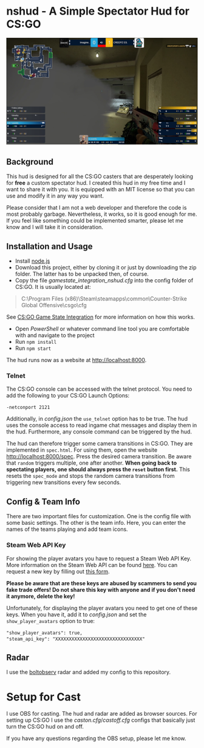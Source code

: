# nshud - A Simple Spectator Hud for CS:GO
![nshud example](preview.png)
## Background
This hud is designed for all the CS:GO casters that are desperately looking for **free** a custom spectator hud. I created this hud in my free time and I want to share it with you. It is equipped with an MIT license so that you can use and modify it in any way you want.

Please consider that I am not a web developer and therefore the code is most probably garbage. Nevertheless, it works, so it is good enough for me. If you feel like something could be implemented smarter, please let me know and I will take it in consideration.

## Installation and Usage
- Install [node.js](https://nodejs.org/en/)
- Download this project, either by cloning it or just by downloading the zip folder. The latter has to be unpacked then, of course.
- Copy the file *gamestate_integration_nshud.cfg* into the config folder of CS:GO. It is usually located at:
> C:\Program Files (x86)\Steam\steamapps\common\Counter-Strike Global Offensive\csgo\cfg 

See [CS:GO Game State Integration](https://developer.valvesoftware.com/wiki/Counter-Strike:_Global_Offensive_Game_State_Integration) for more information on how this works.
- Open *PowerShell* or whatever command line tool you are comfortable with and navigate to the project
- Run `npm install`
- Run `npm start`

The hud runs now as a website at [http://localhost:8000](http://localhost:8000).

### Telnet
The CS:GO console can be accessed with the telnet protocol. You need to add the following to your CS:GO Launch Options:
```
-netconport 2121
```
Additionally, in *config.json* the `use_telnet` option has to be true.
The hud uses the console access to read ingame chat messages and display them in the hud. Furthermore, any console command can be triggered by the hud. 

The hud can therefore trigger some camera transitions in CS:GO. They are implemented in `spec.html`. For using them, open the website [http://localhost:8000/spec](http://localhost:8000/spec). Press the desired camera transition. Be aware that `random` triggers multiple, one after another.
**When going back to spectating players, one should always press the `reset` button first.** This resets the `spec_mode` and stops the random camera transitions from triggering new transitions every few seconds.

## Config & Team Info
There are two important files for customization. One is the config file with some basic settings. The other is the team info. Here, you can enter the names of the teams playing and add team icons.

### Steam Web API Key
For showing the player avatars you have to request a Steam Web API Key. More information on the Steam Web API can be found [here](https://steamcommunity.com/dev). You can request a new key by filling out [this form](https://steamcommunity.com/dev/apikey). 

**Please be aware that are these keys are abused by scammers to send you fake trade offers! Do not share this key with anyone and if you don't need it anymore, delete the key!**

Unfortunately, for displaying the player avatars you need to get one of these keys. When you have it, add it to *config.json* and set the `show_player_avatars` option to true:
```
"show_player_avatars": true,
"steam_api_key": "XXXXXXXXXXXXXXXXXXXXXXXXXXXXXXXX"
```

## Radar
I use the [boltobserv](https://github.com/boltgolt/boltobserv) radar and added my config to this repository.

# Setup for Cast
I use OBS for casting. The hud and radar are added as browser sources. For setting up CS:GO I use the *caston.cfg*/*castoff.cfg* configs that basically just turn the CS:GO hud on and off.

If you have any questions regarding the OBS setup, please let me know.